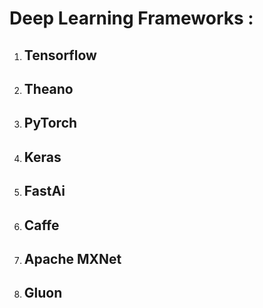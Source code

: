 #  Deep Learning Frameworks :

1. ## Tensorflow
1. ## Theano
1. ## PyTorch
1. ## Keras
1. ## FastAi
1. ## Caffe
1. ## Apache MXNet 
1. ## Gluon
